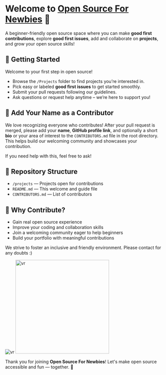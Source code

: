 # Welcome to [Open Source For Newbies](https://github.com/vijayrajeshr/open-source-for-newbies/tree/main) 🌟

A beginner-friendly open source space where you can make **good first contributions**, explore **good first issues**, add and collaborate on **projects**, and grow your open source skills!


## 🚀 Getting Started

Welcome to your first step in open source!  
- Browse the `/Projects` folder to find projects you’re interested in.  
- Pick easy or labeled **good first issues** to get started smoothly.  
- Submit your pull requests following our guidelines.  
- Ask questions or request help anytime – we’re here to support you!



## 📝 Add Your Name as a Contributor

We love recognizing everyone who contributes! After your pull request is merged, please add your **name**, **GitHub profile link**, and optionally a short **bio** or your area of interest to the `CONTRIBUTORS.md` file in the root directory. This helps build our welcoming community and showcases your contribution.

If you need help with this, feel free to ask!



## 📂 Repository Structure

- `/projects` — Projects open for contributions  
- `README.md` — This welcome and guide file  
- `CONTRIBUTORS.md` — List of contributors




## 🙌 Why Contribute?

- Gain real open source experience  
- Improve your coding and collaboration skills  
- Join a welcoming community eager to help beginners  
- Build your portfolio with meaningful contributions  



We strive to foster an inclusive and friendly environment. Please contact for any doubts  :)

![vr](https://github.com/user-attachments/assets/bec847ce-63a3-4d56-baf5-7ab256e5e56e)
<img src="https://github.com/user-attachments/assets/bec847ce-63a3-4d56-baf5-7ab256e5e56e" alt="vr" width="300" />


Thank you for joining **Open Source For Newbies**! Let's make open source accessible and fun — together. 🎉
